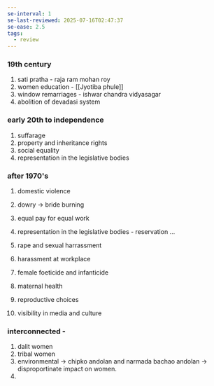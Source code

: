 ```yaml
---
se-interval: 1
se-last-reviewed: 2025-07-16T02:47:37
se-ease: 2.5
tags:
  - review
---
```

### 19th century
1. sati pratha - raja ram mohan roy
2. women education - [[Jyotiba phule]]
3. window remarriages - ishwar chandra vidyasagar
4. abolition of devadasi system
### early 20th to independence
1. suffarage
2. property and inheritance rights
3. social equality
4. representation in the legislative bodies
### after 1970's
1. domestic violence
2. dowry -> bride burning
3. equal pay for equal work
4. representation in the legislative bodies - reservation ...
5. rape and sexual harrassment
6. harassment at workplace
7. female foeticide and infanticide

8. maternal health
9. reproductive choices
10. visibility in media and culture
### interconnected - 
1. dalit women 
2. tribal women
3. environmental  -> chipko andolan and narmada bachao andolan -> disproportinate impact on women.
4. 